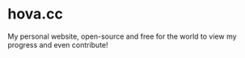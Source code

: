 # hova.cc
My personal website, open-source and free for the world to view my progress and even contribute!
